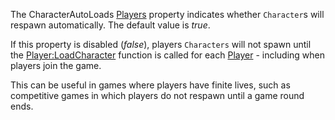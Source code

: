 The CharacterAutoLoads [Players](https://create.roblox.com/docs/reference/engine/classes/Players) property indicates whether `Character`s
will respawn automatically. The default value is _true_.

If this property is disabled (_false_), players `Characters` will not
spawn until the [Player:LoadCharacter](https://create.roblox.com/docs/reference/engine/classes/Player#LoadCharacter) function is called for each
[Player](https://create.roblox.com/docs/reference/engine/classes/Player) - including when players join the game.

This can be useful in games where players have finite lives, such as
competitive games in which players do not respawn until a game round ends.